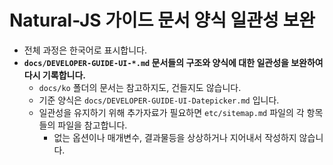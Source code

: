 # Natural-JS 가이드 문서 양식 일관성 보완

- 전체 과정은 한국어로 표시합니다.
- **`docs/DEVELOPER-GUIDE-UI-*.md` 문서들의 구조와 양식에 대한 일관성을 보완하여 다시 기록합니다.**
  - `docs/ko` 폴더의 문서는 참고하지도, 건들지도 않습니다.
  - 기준 양식은 `docs/DEVELOPER-GUIDE-UI-Datepicker.md` 입니다.
  - 일관성을 유지하기 위해 추가자료가 필요하면 `etc/sitemap.md` 파일의 각 항목들의 파일을 참고합니다.
    - 없는 옵션이나 매개변수, 결과물등을 상상하거나 지어내서 작성하지 않습니다.
